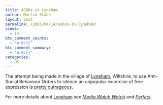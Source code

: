 ```yaml
---
title: ASBOs in Lyneham
author: Martin Stabe
layout: post
permalink: /2005/04/14/asbos-in-lyneham/
views:
  - 14
btc_comment_counts:
  - 'a:0:{}'
btc_comment_summary:
  - 'a:0:{}'
categories:
  - UK
---
```

The attempt being made in the village of [Lyneham][1], Wiltshire, to use Anti-Social Behaviour Orders to silence an unpopular excercise of free expression is [pretty outrageous][2].

For more details about [Lyneham][1] see *[Media Watch Watch][3]* and *[Perfect][4].*

 [1]: http://www.lynehamvillage.co.uk/
 [2]: http://society.guardian.co.uk/societyguardian/story/0,7843,1455597,00.html "perfect.co.uk / The dangers of ASBOs"
 [3]: http://www.mediawatchwatch.org.uk/?p=97
 [4]: http://www.perfect.co.uk/2005/04/the-dangers-of-asbos